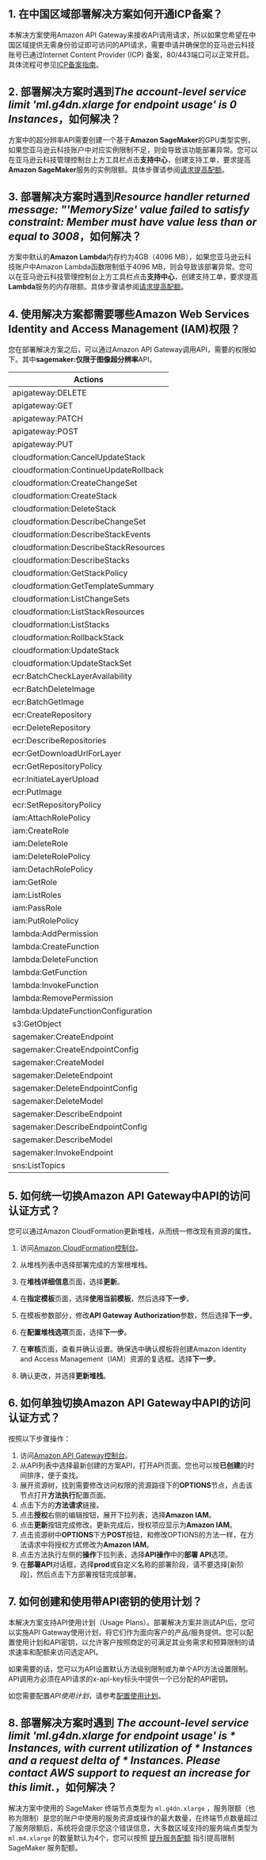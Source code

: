 ## 1. 在中国区域部署解决方案如何开通ICP备案？

本解决方案使用Amazon API Gateway来接收API调用请求，所以如果您希望在中国区域提供无需身份验证即可访问的API请求，需要申请并确保您的亚马逊云科技账号已通过Internet Content Provider (ICP) 备案，80/443端口可以正常开启。具体流程可参见[ICP备案指南](https://www.amazonaws.cn/support/icp/)。

## 2. 部署解决方案时遇到*The account-level service limit 'ml.g4dn.xlarge for endpoint usage' is 0 Instances*，如何解决？

方案中的超分辨率API需要创建一个基于**Amazon SageMaker**的GPU类型实例，如果您亚马逊云科技账户中对应实例限制不足，则会导致该功能部署异常。您可以在亚马逊云科技管理控制台上方工具栏点击**支持中心**，创建支持工单，要求提高**Amazon SageMaker**服务的实例限额。具体步骤请参阅[请求提高配额](https://docs.aws.amazon.com/general/latest/gr/aws_service_limits.html)。

## 3. 部署解决方案时遇到*Resource handler returned message: "'MemorySize' value failed to satisfy constraint: Member must have value less than or equal to 3008*，如何解决？

方案中默认的**Amazon Lambda**内存约为4GB（4096 MB），如果您亚马逊云科技账户中Amazon Lambda函数限制低于4096 MB，则会导致该部署异常。您可以在亚马逊云科技管理控制台上方工具栏点击**支持中心**，创建支持工单，要求提高 **Lambda**服务的内存限额。具体步骤请参阅[请求提高配额](https://docs.aws.amazon.com/general/latest/gr/aws_service_limits.html)。

## 4. 使用解决方案都需要哪些Amazon Web Services Identity and Access Management (IAM)权限？

您在部署解决方案之后，可以通过Amazon API Gateway调用API，需要的权限如下。其中**sagemaker:**仅限于**图像超分辨率**API。

| Actions |
| ------------------------------------- |
| apigateway:DELETE                     |
| apigateway:GET                        |
| apigateway:PATCH                      |
| apigateway:POST                       |
| apigateway:PUT                        |
| cloudformation:CancelUpdateStack      |
| cloudformation:ContinueUpdateRollback |
| cloudformation:CreateChangeSet        |
| cloudformation:CreateStack            |
| cloudformation:DeleteStack            |
| cloudformation:DescribeChangeSet      |
| cloudformation:DescribeStackEvents    |
| cloudformation:DescribeStackResources |
| cloudformation:DescribeStacks         |
| cloudformation:GetStackPolicy         |
| cloudformation:GetTemplateSummary     |
| cloudformation:ListChangeSets         |
| cloudformation:ListStackResources     |
| cloudformation:ListStacks             |
| cloudformation:RollbackStack          |
| cloudformation:UpdateStack            |
| cloudformation:UpdateStackSet         |
| ecr:BatchCheckLayerAvailability       |
| ecr:BatchDeleteImage                  |
| ecr:BatchGetImage                     |
| ecr:CreateRepository                  |
| ecr:DeleteRepository                  |
| ecr:DescribeRepositories              |
| ecr:GetDownloadUrlForLayer            |
| ecr:GetRepositoryPolicy               |
| ecr:InitiateLayerUpload               |
| ecr:PutImage                          |
| ecr:SetRepositoryPolicy               |
| iam:AttachRolePolicy                  |
| iam:CreateRole                        |
| iam:DeleteRole                        |
| iam:DeleteRolePolicy                  |
| iam:DetachRolePolicy                  |
| iam:GetRole                           |
| iam:ListRoles                         |
| iam:PassRole                          |
| iam:PutRolePolicy                     |
| lambda:AddPermission                  |
| lambda:CreateFunction                 |
| lambda:DeleteFunction                 |
| lambda:GetFunction                    |
| lambda:InvokeFunction                 |
| lambda:RemovePermission               |
| lambda:UpdateFunctionConfiguration    |
| s3:GetObject                          |
| sagemaker:CreateEndpoint              |
| sagemaker:CreateEndpointConfig        |
| sagemaker:CreateModel                 |
| sagemaker:DeleteEndpoint              |
| sagemaker:DeleteEndpointConfig        |
| sagemaker:DeleteModel                 |
| sagemaker:DescribeEndpoint            |
| sagemaker:DescribeEndpointConfig      |
| sagemaker:DescribeModel               |
| sagemaker:InvokeEndpoint              |
| sns:ListTopics                        |

## 5. 如何统一切换Amazon API Gateway中API的访问认证方式？

您可以通过Amazon CloudFormation更新堆栈，从而统一修改现有资源的属性。

1. 访问[Amazon CloudFormation控制台](https://console.aws.amazon.com/cloudformation/)。

2. 从堆栈列表中选择部署完成的方案根堆栈。

3. 在**堆栈详细信息**页面，选择**更新**。

4. 在**指定模板**页面，选择**使用当前模板**，然后选择**下一步**。

5. 在模板参数部分，修改**API Gateway Authorization**参数，然后选择**下一步**。

6. 在**配置堆栈选项**页面，选择**下一步**。

7. 在**审核**页面，查看并确认设置。确保选中确认模板将创建Amazon Identity and Access Management（IAM）资源的复选框。选择**下一步**。

8. 确认更改，并选择**更新堆栈**。

## 6. 如何单独切换Amazon API Gateway中API的访问认证方式？

按照以下步骤操作：

1. 访问[Amazon API Gateway控制台](https://console.aws.amazon.com/apigateway/)。
2. 从API列表中选择最新创建的方案API，打开API页面。您也可以按**已创建**的时间排序，便于查找。
3. 展开资源树，找到需要修改访问权限的资源路径下的**OPTIONS**节点，点击该节点打开**方法执行**配置页面。
4. 点击下方的**方法请求**链接。
5. 点击**授权**右侧的编辑按钮，展开下拉列表，选择**Amazon IAM**。
6. 点击**更新**按钮完成修改。更新完成后，授权项应显示为**Amazon IAM**。
7. 点击资源树中**OPTIONS**下方**POST**按钮，和修改OPTIONS的方法一样，在方法请求中将授权方式修改为**Amazon IAM**。
8. 点击方法执行左侧的**操作**下拉列表，选择**API操作**中的**部署 API**选项。
9. 在**部署API**对话框，选择**prod**或自定义名称的部署阶段，请不要选择[新阶段]，然后点击下方部署按钮完成部署。

## 7. 如何创建和使用带API密钥的使用计划？
本解决方案支持API使用计划（Usage Plans）。部署解决方案并测试API后，您可以实施API Gateway使用计划，将它们作为面向客户的产品/服务提供。您可以配置使用计划和API密钥，以允许客户按照商定的可满足其业务需求和预算限制的请求速率和配额来访问选定API。

如果需要的话，您可以为API设置默认方法级别限制或为单个API方法设置限制。API调用方必须在API请求的x-api-key标头中提供一个已分配的API密钥。 

如您需要配置*API使用计划*，请参考[配置使用计划](https://docs.aws.amazon.com/zh_cn/apigateway/latest/developerguide/api-gateway-create-usage-plans.html)。

## 8. 部署解决方案时遇到 *The account-level service limit 'ml.g4dn.xlarge for endpoint usage' is * Instances, with current utilization of * Instances and a request delta of * Instances. Please contact AWS support to request an increase for this limit.*，如何解决？
解决方案中使用的 SageMaker 终端节点类型为 `ml.g4dn.xlarge` ，服务限额（也称为限制）是您的账户中使用的服务资源或操作的最大数量，在终端节点数量超过了服务限额后，系统将会提示您这个错误信息，大多数区域支持的服务端点类型为 `ml.m4.xlarge` 的数量默认为4个，您可以按照 [提升服务配额](https://docs.amazonaws.cn/sagemaker/latest/dg/regions-quotas.html#service-limit-increase-request-procedure) 指引提高限制 SageMaker 服务配额。